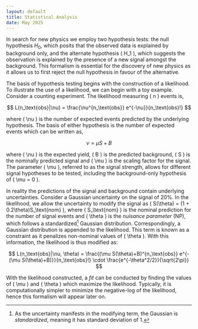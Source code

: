 ```yaml
---
layout: default
title: Statistical Analysis
date: May 2025
---
```


In search for new physics we employ two hypothesis tests: the null hypothesis $H_0$, which posits that the observed data is explained by background only, and the alternate hypothesis \( H_1 \), which suggests the observation is explained by the presence of a new signal amongst the background. This formalism is essential for the discovery of new physics as it allows us to first reject the null hypothesis in favour of the alternative.

The basis of hypothesis testing begins with the construction of a likelihood. To illustrate the use of a likelihood, we can begin with a toy example. Consider a counting experiment. The likelihood measuring \( n \) events is,

$$
L(n_\text{obs}|\nu) = \frac{\nu^{n_\text{obs}} e^{-\nu}}{n_\text{obs}!}
$$

where \( \nu \) is the number of expected events predicted by the underlying hypothesis. The basis of either hypothesis is the number of expected events which can be written as,

$$
\nu = \mu S + B
$$

where \( \nu \) is the expected yield, \( B \) is the predicted background, \( S \) is the nominally predicted signal and \( \mu \) is the scaling factor for the signal. The parameter \( \mu \), referred to as the signal strength, allows for different signal hypotheses to be tested, including the background-only hypothesis of \( \mu = 0 \).

In reality the predictions of the signal and background contain underlying uncertainties. Consider a Gaussian uncertainty on the signal of 20%. In the likelihood, we allow the uncertainty to modify the signal as \( S(\theta) = (1 + 0.2\theta)S_\text{nom} \), where \( S_\text{nom} \) is the nominal prediction for the number of signal events and \( \theta \) is the *nuisance parameter* (NP), which follows a standardized[^1] Gaussian distribution. Correspondingly, a Gaussian distribution is appended to the likelihood. This term is known as a constraint as it penalizes non-nominal values of \( \theta \). With this information, the likelihood is thus modified as:

$$
L(n_\text{obs}|\nu, \theta) = \frac{(\mu S(\theta)+B)^{n_\text{obs}} e^{-(\mu S(\theta)+B)}}{n_\text{obs}!} \cdot \frac{e^{-\theta^2/2}}{\sqrt{2\pi}}
$$

With the likelihood constructed, a *fit* can be conducted by finding the values of \( \mu \) and \( \theta \) which maximize the likelihood. Typically, it is computationally simpler to minimize the negative-log of the likelihood, hence this formalism will appear later on.

[^1]: As the uncertainty manifests in the modifying term, the Gaussian is *standardized*, meaning it has standard deviation of 1.
